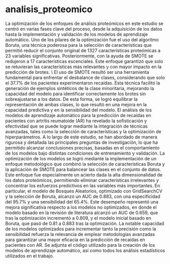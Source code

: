 # analisis_proteomico
La optimización de los enfoques de análisis proteómicos en este estudio se centró en varias fases clave del proceso, desde la adquisición de los datos hasta la implementación y validación de los modelos de aprendizaje automático. Uno de los pilares de la optimización fue el uso del algoritmo Boruta, una técnica poderosa para la selección de características que permitió reducir el conjunto original de 1327 características proteómicas a 23 variables significativas. Posteriormente, con la ayuda de SMOTE se redujeron a 17 características escenciales. Este enfoque garantizó que solo se retuvieran las características más relevantes y con mayor impacto en la predicción de brotes.
\\
El uso de SMOTE resultó ser una herramienta fundamental para enfrentar el desbalance de clases, considerando que solo el 37.7% de los pacientes experimentaron recaídas. Esta técnica facilitó la generación de ejemplos sintéticos de la clase minoritaria, mejorando la capacidad del modelo para identificar correctamente los brotes sin sobreajustarse a los datos. De esta forma, se logró equilibrar la representación de ambas clases, lo que resultó en una mejora en la capacidad predictiva y en la sensibilidad del modelo.
El análisis de los modelos de aprendizaje automático para la predicción de recaídas en pacientes con artritis reumatoide (AR) ha revelado la sofisticación y efectividad que se puede lograr mediante la integración de técnicas avanzadas, tales como la selección de características y la optimización de hiperparámetros. A lo largo de este estudio, se han abordado de manera rigurosa y detallada las principales preguntas de investigación, lo que ha permitido alcanzar conclusiones precisas, basadas en el comportamiento de los modelos bajo distintas condiciones de entrenamiento y validación.
La optimización de los modelos se logró mediante la implementación de un enfoque metodológico que combinó la selección de características Boruta y la aplicación de SMOTE para balancear las clases en el conjunto de datos. Este enfoque fue especialmente un acierto dada la alta dimensionalidad de los datos proteómicos, permitiendo eliminar características irrelevantes y concentrar los esfuerzos predictivos en las variables más importantes.
En particular, el modelo de Bosques Aleatorios, optimizado con GridSearchCV y la selección de Boruta, alcanzó un AUC de 0.883, con una especificidad del 95.7% y una sensibilidad del 65.4%. Este desempeño representó una mejora significativa respecto a los modelos no optimizados, en donde el modelo basado en la revisión de literatura alcanzó un AUC de 0.659, que tras la optimización incrementó a 0.809, y el modelo inicial basado en Boruta, que pasó de 0.81 a 0.883 tras la optimización. La notable capacidad de los modelos optimizados para incrementar tanto la precisión como la sensibilidad refuerza la relevancia de emplear metodologías avanzadas para garantizar una mayor eficacia en la predicción de recaídas en pacientes con AR.
Se adjunta el código utilizado para la creación de los modelos de aprendizaje automático, así como todos los análisis estadísticos utilizados en el trabajo.
